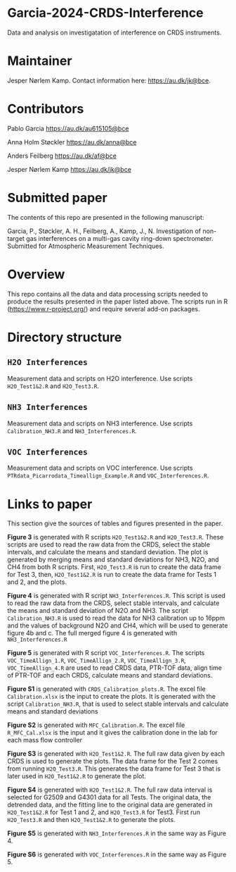 # Garcia-2024-CRDS-Interference
Data and analysis on investigatation of interference on CRDS instruments.

# Maintainer
Jesper Nørlem Kamp.
Contact information here: <https://au.dk/jk@bce>.

# Contributors
Pablo Garcia <https://au.dk/au615105@bce>

Anna Holm Støckler <https://au.dk/anna@bce>

Anders Feilberg <https://au.dk/af@bce>

Jesper Nørlem Kamp <https://au.dk/jk@bce>


# Submitted paper
The contents of this repo are presented in the following manuscript:

Garcia, P., Støckler, A. H., Feilberg, A., Kamp, J., N. Investigation of non-target gas interferences on a multi-gas cavity ring-down spectrometer. Submitted for Atmospheric Measurement Techniques.

# Overview
This repo contains all the data and data processing scripts needed to produce the results presented in the paper listed above.
The scripts run in R (<https://www.r-project.org/>) and require several add-on packages.

# Directory structure

## `H2O Interferences`
Measurement data and scripts on H2O interference.
Use scripts `H2O_Test1&2.R` and `H2O_Test3.R`.

## `NH3 Interferences`
Measurement data and scripts on NH3 interference.
Use scripts `Calibration_NH3.R` and `NH3_Interferences.R`.

## `VOC Interferences`
Measurement data and scripts on VOC interference.
Use scripts `PTRdata_Picarrodata_Timeallign_Example.R` and `VOC_Interferences.R`.

# Links to paper
This section give the sources of tables and figures presented in the paper.

**Figure 3** is generated with R scripts `H2O_Test1&2.R` and `H2O_Test3.R`. These scripts are used to read the raw data from the CRDS, select the stable intervals, and calculate the means and standard deviation. The plot is generated by merging means and standard deviations for NH3, N2O, and CH4 from both R scripts. First, `H2O_Test3.R` is run to create the data frame for Test 3, then, `H2O_Test1&2.R` is run to create the data frame for Tests 1 and 2, and the plots.

**Figure 4** is generated with R script `NH3_Interferences.R`. This script is used to read the raw data from the CRDS, select stable intervals, and calculate the means and standard deviation of N2O and NH3. The script `Calibration_NH3.R` is used to read the data for NH3 calibration up to 16ppm and the values of background N2O and CH4, which will be used to generate figure 4b and c. The full merged figure 4 is generated with `NH3_Interferences.R`

**Figure 5** is generated with R script `VOC_Interferences.R`. The scripts `VOC_TimeAllign_1.R`, `VOC_TimeAllign_2.R`, `VOC_TimeAllign_3.R`, `VOC_TimeAllign_4.R` are used to read CRDS data, PTR-TOF data, align time of PTR-TOF and each CRDS, calculate means and standard deviations.  

**Figure S1** is generated with `CRDS_Calibration_plots.R`. The excel file `Calibration.xlsx` is the input to create the plots. It is generated with the script `Calibration_NH3.R`, that is used to select stable intervals and calculate means and standard deviations 

**Figure S2** is generated with `MFC_Calibration.R`. The excel file `R_MFC_Cal.xlsx` is the input and it gives the calibration done in the lab for each mass flow controller 

**Figure S3** is generated with `H2O_Test1&2.R`. The full raw data given by each CRDS is used to generate the plots. The data frame for the Test 2 comes from running `H2O_Test3.R`. This generates the data frame for Test 3 that is later used in `H2O_Test1&2.R` to generate the plot. 

**Figure S4** is generated with `H2O_Test1&2.R`. The full raw data interval is selected for G2509 and G4301 data for all Tests. The original data, the detrended data, and the fitting line to the original data are generated in `H2O_Test1&2.R` for Test 1 and 2, and `H2O_Test3.R` for Test3. First run `H2O_Test3.R` and then `H2O_Test1&2.R` to generate the plots. 

**Figure S5** is generated with `NH3_Interferences.R` in the same way as Figure 4.

**Figure S6** is generated with `VOC_Interferences.R` in the same way as Figure 5.
